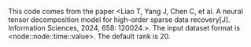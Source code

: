 This code comes from the paper <Liao T, Yang J, Chen C, et al. A neural tensor decomposition model for high-order sparse data recovery[J]. Information Sciences, 2024, 658: 120024.>. 
The input dataset format is \<node::node::time::value>.
The default rank is 20.


